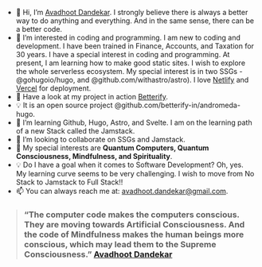 - 👋 Hi, I’m [Avadhoot Dandekar](https://www.avadhoot.me/). I strongly believe there is always a better way to do anything and everything. And in the same sense, there can be a better code. 
- 👀 I’m interested in coding and programming. I am new to coding and development. I have been trained in Finance, Accounts, and Taxation for 30 years. I have a special interest in coding and programming. At present, I am learning how to make good static sites. I wish to explore the whole serverless ecosystem. My special interest is in two SSGs - @gohugoio/hugo, and @github.com/withastro/astro). I love [Netlify](https://www.netlify.com/) and [Vercel](https://vercel.com/) for deployment.
- 🌱 Have a look at my project in action [Betterify](https://www.betterify.in/).
- 💡 It is an open source project @github.com/betterify-in/andromeda-hugo.
- 🌱 I’m learning Github, Hugo, Astro, and Svelte. I am on the learning path of a new Stack called the Jamstack.
- 💞️ I’m looking to collaborate on SSGs and Jamstack. 
- 💞️ My special interests are **Quantum Computers, Quantum Consciousness, Mindfulness, and Spirituality**.
- 💡 Do I have a goal when it comes to Software Development? Oh, yes. My learning curve seems to be very challenging. I wish to move from No Stack to Jamstack to Full Stack!!
- 📫 You can always reach me at: avadhoot.dandekar@gmail.com.

> ### “The computer code makes the computers conscious. They are moving towards Artificial Consciousness. And the code of Mindfulness makes the human beings more conscious, which may lead them to the Supreme Consciousness.” [Avadhoot Dandekar](https://www.avadhoot.me/p/avadhoot-dandekar.html)

<!---
betterify/betterify is a ✨ special ✨ repository because its `README.md` (this file) appears on your GitHub profile.
You can click the Preview link to take a look at your changes.
--->
